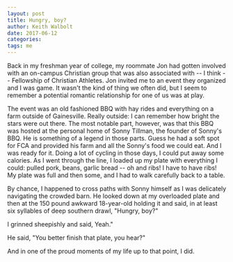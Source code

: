 ```yaml
---
layout: post
title: Hungry, boy? 
author: Keith Walbolt
date: 2017-06-12  
categories:
tags: me
---
```



Back in my freshman year of college, my roommate Jon had gotten involved with an on-campus Christian group that was also associated with -- I think -- Fellowship of Christian Athletes. Jon invited me to an event they organized and I was game. It wasn't the kind of thing we often did, but I seem to remember a potential romantic relationship for one of us was at play. 

The event was an old fashioned BBQ with hay rides and everything on a farm outside of Gainesville. Really outside: I can remember how bright the stars were out there. The most notable part, however, was that this BBQ was hosted at the personal home of Sonny Tillman, the founder of Sonny's BBQ. He is something of a legend in those parts. Guess he had a soft spot for FCA and provided his farm and all the Sonny's food we could eat. 
And I was ready for it. Doing a lot of cycling in those days, I could put away some calories. As I went through the line, I loaded up my plate with everything I could: pulled pork, beans, garlic bread -- oh and ribs! I have to have ribs! My plate was full and then some, and I had to walk carefully back to a table.

By chance, I happened to cross paths with Sonny himself as I was delicately navigating the crowded barn. He looked down at my overloaded plate and then at the 150 pound awkward 18-year-old holding it and said, in at least six syllables of deep southern drawl, "Hungry, boy?"

I grinned sheepishly and said, Yeah."

He said, "You better finish that plate, you hear?"

And in one of the proud moments of my life up to that point, I did.
